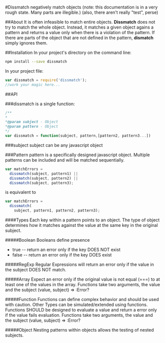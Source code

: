 #Dissmatch
negatively match objects
(note: this documentation is in a very rough state. Many parts are illegible.)
(also, there aren't really "test", perse)

##About
It is often infeasible to match entire objects. **Dissmatch** does not try to match the whole object. Instead, it matches a given object agains a pattern and returns a value only when there is a violation of the pattern. If there are parts of the object that are not defined in the pattern, **dismatch** simply ignores them.

##Installation
In your project's directory on the command line:

```bash
npm install --save dissmatch
```

In your project file:

```js
var dissmatch = require('dissmatch');
//work your magic here...
```
##API

###dissmatch
  is a single function:
```js
/**
*
*@param subject - Object
*@param pattern - Object
*/
var dissmatch = function(subject, pattern,[pattern2, pattern3...])
```

###subject
subject can be any javascript object

###Pattern
pattern is a specifically designed javascript object. Multiple patterns can be included and will be matched sequentially.

```js
var matchErrors =
  dissmatch(subject, pattern1) ||
  dissmatch(subject, pattern2) ||
  dissmatch(subject, pattern3);
```
is equivalent to
```js
var matchErrors =
  dissmatch(
    subject, pattern1, pattern2, pattern3);
```
####Types
Each key within a pattern points to an object. The type of object determines
how it matches against the value at the same key in the original subject.

#####Boolean
Booleans define presence
  - true -- return an error only if the key DOES NOT exist
  - false -- return an error only if the key DOES exist

#####RegExp
Regular Expressions will return an error only if the value in the subject
DOES NOT match.

#####Array
Expect an error only if the original value is not equal (===) to at least one of the values in the array.
Functions take two arguments, the value and the subject
  (value, subject) => :Error?

#####Function
Functions can define complex behavior and should be used with caution. Other Types
can be simulated/extended using functions.
Functions SHOULD be designed to evaluate a value and return a error only if the
value fails evaluation.
Functions take two arguments, the value and the subject
  (value, subject) => :Error?

#####Object
Nesting patterns within objects allows the testing of nested subjects.
